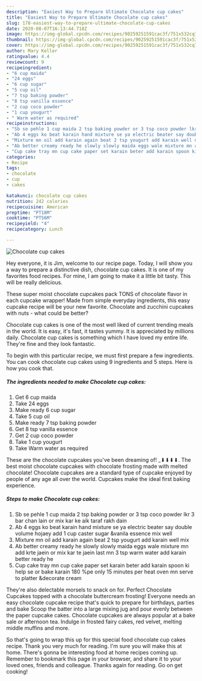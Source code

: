 ```yaml
---
description: "Easiest Way to Prepare Ultimate Chocolate cup cakes"
title: "Easiest Way to Prepare Ultimate Chocolate cup cakes"
slug: 178-easiest-way-to-prepare-ultimate-chocolate-cup-cakes
date: 2020-08-07T16:13:44.718Z
image: https://img-global.cpcdn.com/recipes/90259251591cac3f/751x532cq70/chocolate-cup-cakes-recipe-main-photo.jpg
thumbnail: https://img-global.cpcdn.com/recipes/90259251591cac3f/751x532cq70/chocolate-cup-cakes-recipe-main-photo.jpg
cover: https://img-global.cpcdn.com/recipes/90259251591cac3f/751x532cq70/chocolate-cup-cakes-recipe-main-photo.jpg
author: Mary Keller
ratingvalue: 4.4
reviewcount: 9
recipeingredient:
- "6 cup maida"
- "24 eggs"
- "6 cup sugar"
- "5 cup oil"
- "7 tsp baking powder"
- "8 tsp vanilla essence"
- "2 cup coco powder"
- "1 cup yougurt"
- " Warm water as required"
recipeinstructions:
- "Sb se pehle 1 cup maida 2 tsp baking powder or 3 tsp coco powder lkr 3 bar chan lain or mix kar ke aik taraf rakh dain"
- "Ab 4 eggs ko beat karain hand mixture se ya electric beater say double volume hojaey add 1 cup caster sugar &amp;vanila essence mix well"
- "Mixture mn oil add karain again beat 2 tsp yougurt add karain well mix"
- "Ab better creamy ready he slowly slowly maida eggs wale mixture mn add krte jaein or mix kar te jaein last mn 3 tsp warm water add karain better ready he"
- "Cup cake tray mn cup cake paper set karain beter add karain spoon ki help se or bake karain 180 %pe only 15 minutes per heat oven mn serve to platter &amp;decorate cream"
categories:
- Recipe
tags:
- chocolate
- cup
- cakes

katakunci: chocolate cup cakes 
nutrition: 242 calories
recipecuisine: American
preptime: "PT18M"
cooktime: "PT56M"
recipeyield: "4"
recipecategory: Lunch

---
```



![Chocolate cup cakes](https://img-global.cpcdn.com/recipes/90259251591cac3f/751x532cq70/chocolate-cup-cakes-recipe-main-photo.jpg)

Hey everyone, it is Jim, welcome to our recipe page. Today, I will show you a way to prepare a distinctive dish, chocolate cup cakes. It is one of my favorites food recipes. For mine, I am going to make it a little bit tasty. This will be really delicious.

These super moist chocolate cupcakes pack TONS of chocolate flavor in each cupcake wrapper! Made from simple everyday ingredients, this easy cupcake recipe will be your new favorite. Chocolate and zucchini cupcakes with nuts - what could be better?

Chocolate cup cakes is one of the most well liked of current trending meals in the world. It is easy, it's fast, it tastes yummy. It is appreciated by millions daily. Chocolate cup cakes is something which I have loved my entire life. They're fine and they look fantastic.


To begin with this particular recipe, we must first prepare a few ingredients. You can cook chocolate cup cakes using 9 ingredients and 5 steps. Here is how you cook that.

<!--inarticleads1-->

##### The ingredients needed to make Chocolate cup cakes:

1. Get 6 cup maida
1. Take 24 eggs
1. Make ready 6 cup sugar
1. Take 5 cup oil
1. Make ready 7 tsp baking powder
1. Get 8 tsp vanilla essence
1. Get 2 cup coco powder
1. Take 1 cup yougurt
1. Take  Warm water as required


These are the chocolate cupcakes you&#39;ve been dreaming of! _­⬇⬇⬇⬇. The best moist chocolate cupcakes with chocolate frosting made with melted chocolate! Chocolate cupcakes are a standard type of cupcake enjoyed by people of any age all over the world. Cupcakes make the ideal first baking experience. 

<!--inarticleads2-->

##### Steps to make Chocolate cup cakes:

1. Sb se pehle 1 cup maida 2 tsp baking powder or 3 tsp coco powder lkr 3 bar chan lain or mix kar ke aik taraf rakh dain
1. Ab 4 eggs ko beat karain hand mixture se ya electric beater say double volume hojaey add 1 cup caster sugar &amp;vanila essence mix well
1. Mixture mn oil add karain again beat 2 tsp yougurt add karain well mix
1. Ab better creamy ready he slowly slowly maida eggs wale mixture mn add krte jaein or mix kar te jaein last mn 3 tsp warm water add karain better ready he
1. Cup cake tray mn cup cake paper set karain beter add karain spoon ki help se or bake karain 180 %pe only 15 minutes per heat oven mn serve to platter &amp;decorate cream


They&#39;re also delectable morsels to snack on for. Perfect Chocolate Cupcakes topped with a chocolate buttercream frosting! Everyone needs an easy chocolate cupcake recipe that&#39;s quick to prepare for birthdays, parties and bake Scoop the batter into a large mixing jug and pour evenly between the paper cupcake cakes. Chocolate cupcakes are always popular at a bake sale or afternoon tea. Indulge in frosted fairy cakes, red velvet, melting middle muffins and more. 

So that's going to wrap this up for this special food chocolate cup cakes recipe. Thank you very much for reading. I'm sure you will make this at home. There's gonna be interesting food at home recipes coming up. Remember to bookmark this page in your browser, and share it to your loved ones, friends and colleague. Thanks again for reading. Go on get cooking!
